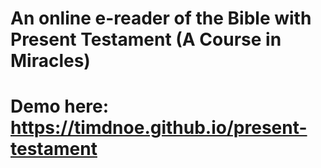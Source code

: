 # An online e-reader of the Bible with Present Testament (A Course in Miracles)
# Demo here: https://timdnoe.github.io/present-testament
